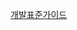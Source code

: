 [개발표준가이드](http://yona.parucnc.com/%EC%97%B0%EA%B5%AC%EA%B0%9C%EB%B0%9C%ED%8C%80/PROCUREMENT_SYSTEM/post/3 "개발표준가이드")
